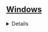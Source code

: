 ## <a href="https://github.com/Hidekithiago/CSharp/blob/master/README.md">Windows</a> <br>
<details>
<details><summary><b>Execute Program</b></summary>
  
####  NuGet
  > 
  
####  import
  > 
  
####  Code  
  > System.Diagnostics.Process.Start("PathToExe.exe");
  
</details>
<details><summary><b>Execute Python</b></summary>
  
####  NuGet
  > 
  
####  import
  > 
  
####  Code  
  > Process p = new Process();
  ><br>ProcessStartInfo start = new ProcessStartInfo();
  ><br>start.UseShellExecute = false;                
  ><br>start.RedirectStandardError = true; //Pega saída de erros
  ><br>start.RedirectStandardOutput = true; //Pega a saída        
  ><br>start.FileName = @"C:\Users\suporte\AppData\Local\Programs\Python\Python38\python.exe";
  ><br>const string quote = "\"";
  ><br>start.Arguments = @"C:\quaestum\robos\leituraPDF.py "+ quote + dir + quote;
  ><br>Console.WriteLine(@"C:\quaestum\robos\leituraPDF.py "+ quote + dir + quote);
  ><br>using ( p = Process.Start(start))
  ><br>{
  ><br>using (StreamReader reader = p.StandardOutput)
  ><br>{
  ><br>string result = reader.ReadToEnd();
  ><br>Console.Write(result);
  ><br>}
  ><br>}
  
</details>
<details><summary><b>Execute Program and Wait answer</b></summary>
  
####  NuGet
  > 
  
####  import
  > 
  
####  Code  
  > Process p = new Process(); 
 ><br>p.StartInfo.UseShellExecute = false;
 ><br>p.StartInfo.RedirectStandardOutput = true;
 ><br>p.StartInfo.Arguments = "/c echo Foo && echo Bar";
 ><br>p.StartInfo.FileName = "YOURBATCHFILE.bat";
 ><br>p.Start(); 
 ><br>string output = p.StandardOutput.ReadToEnd();
 ><br>p.WaitForExit();
  
</details>

<details><summary><b>Taskkill</b></summary>
  
####  NuGet
  > 
  
####  import
  > using System.Diagnostics;
  
####  Code  
  > Process.Start("taskkill", "/F /IM [taskname].exe");
  
</details>

</details>
